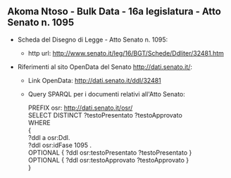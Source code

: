 ## Akoma Ntoso - Bulk Data - 16a legislatura - Atto Senato n. 1095 ##

* Scheda del Disegno di Legge - Atto Senato n. 1095:
	* http url: http://www.senato.it/leg/16/BGT/Schede/Ddliter/32481.htm

* Riferimenti al sito OpenData del Senato http://dati.senato.it/:
	* Link OpenData: http://dati.senato.it/ddl/32481
	* Query SPARQL per i documenti relativi all'Atto Senato:

        PREFIX osr: <http://dati.senato.it/osr/>  
		SELECT DISTINCT ?testoPresentato ?testoApprovato  
		WHERE  
		{  
		    ?ddl a osr:Ddl.  
		    ?ddl osr:idFase 1095 .  
		    OPTIONAL { ?ddl osr:testoPresentato ?testoPresentato }  
		    OPTIONAL { ?ddl osr:testoApprovato ?testoApprovato }  
		}
		